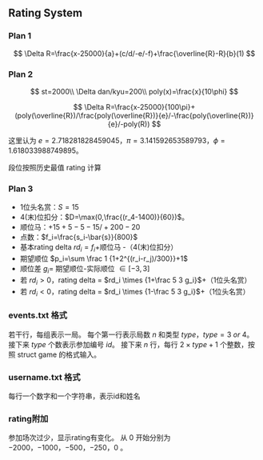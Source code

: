 ## Rating System

### Plan 1

$$
\Delta R=\frac{x-25000}{a}+(c/d/-e/-f)+\frac{\overline{R}-R}{b}(1)
$$

### Plan 2

$$
st=2000\\
\Delta dan/kyu=200\\
poly(x)=\frac{x}{10\phi}
$$

$$
\Delta R=\frac{x-25000}{100\pi}+(poly(\overline{R})/\frac{poly(\overline{R})}{e}/-\frac{poly(\overline{R})}{e}/-poly(R))
$$

这里认为 $e=2.718281828459045$，$\pi=3.141592653589793$，$\phi =1.618033988749895$。

段位按照历史最值 rating 计算

### Plan 3
- 1位头名赏：$S=15$
- 4(末)位扣分：$D=\max(0,\frac{(r_4-1400)}{60})$。
- 顺位马：$+15 +5 -5 -15/+20 0 -20$
- 点数：$f_i=\frac{s_i-\bar{s}}{800}$
- 基本rating delta $rd_i=f_i$+顺位马 -（4(末)位扣分）
- 期望顺位 $p_i=\sum \frac 1 {1+2^{(r_i-r_j)/300}}+1$
- 顺位差 $g_i$= 期望顺位-实际顺位 $\in [-3,3]$
-  若 $rd_i>0$，rating delta  =  $rd_i \times {1+\frac 5 3 g_i}$+（1位头名赏）
- 若 $rd_i<0$，rating delta  =  $rd_i \times {1-\frac 5 3 g_i}$+（1位头名赏）



### events.txt 格式
若干行，每组表示一局。
每个第一行表示局数 $n$ 和类型 $type$，$type = 3 ~ or ~ 4$。
接下来 $type$ 个数表示参加编号 $id$。
接下来 $n$ 行，每行 $2\times type +1$ 个整数，按照 struct game 的格式输入。

### username.txt 格式
每行一个数字和一个字符串，表示id和姓名

### rating附加
参加场次过少，显示rating有变化。
从 $0$ 开始分别为 $-2000$，$-1000$，$-500$，$-250$，$0$ 。 
